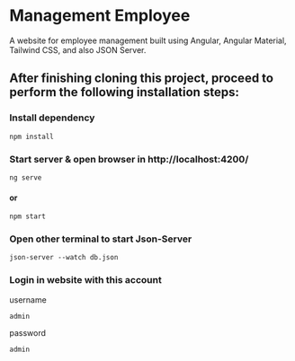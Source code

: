 # Management Employee 

A website for employee management built using Angular, Angular Material, Tailwind CSS, and also JSON Server.

## After finishing cloning this project, proceed to perform the following installation steps:

### Install dependency

```node
npm install
```
### Start server & open browser in http://localhost:4200/

```command
ng serve
```
#### or

```commdand
npm start
```

### Open other terminal to start Json-Server

```command
json-server --watch db.json
```

### Login in website with this account

username
```
admin
```

password
```
admin
```